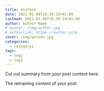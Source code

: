 ```yaml
---
title: Uniform
date: 2021-01-08T18:39:19+01:00
lastmod: 2021-01-08T18:39:19+01:00
author: Author Name
# avatar: /img/author.jpg
# authorlink: https://author.site
cover: /img/person.jpg
categories:
  - category1
tags:
  - tag1
  - tag2
---
```


Cut out summary from your post content here.

<!--more-->

The remaining content of your post.
